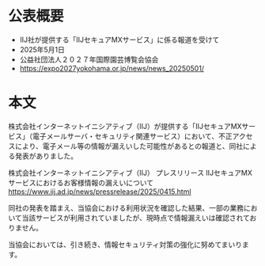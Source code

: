 # 公表概要
- IIJ社が提供する「IIJセキュアMXサービス」に係る報道を受けて
- 2025年5月1日
- 公益社団法人２０２７年国際園芸博覧会協会
- https://expo2027yokohama.or.jp/news/news_20250501/

# 本文
株式会社インターネットイニシアティブ（IIJ）が提供する「IIJセキュアMXサービス」（電子メールサーバ・セキュリティ関連サービス）において、不正アクセスにより、電子メール等の情報が漏えいした可能性があるとの報道と、同社による発表がありました。

株式会社インターネットイニシアティブ（IIJ） プレスリリース
IIJセキュアMXサービスにおけるお客様情報の漏えいについて
https://www.iij.ad.jp/news/pressrelease/2025/0415.html

同社の発表を踏まえ、当協会における利用状況を確認した結果、一部の業務において当該サービスが利用されていましたが、現時点で情報漏えいは確認されておりません。

当協会においては、引き続き、情報セキュリティ対策の強化に努めてまいります。
